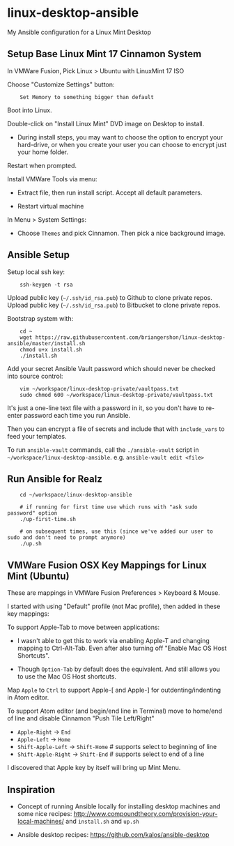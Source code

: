 # linux-desktop-ansible

My Ansible configuration for a Linux Mint Desktop

## Setup Base Linux Mint 17 Cinnamon System

In VMWare Fusion, Pick Linux > Ubuntu with LinuxMint 17 ISO

Choose "Customize Settings" button:

        Set Memory to something bigger than default

Boot into Linux.

Double-click on "Install Linux Mint" DVD image on Desktop to install.

* During install steps, you may want to choose the option to encrypt your hard-drive, or when you create your user you can choose to encrypt just your home folder.

Restart when prompted.

Install VMWare Tools via menu:

* Extract file, then run install script. Accept all default parameters.

* Restart virtual machine

In Menu > System Settings:

* Choose `Themes` and pick Cinnamon. Then pick a nice background image.

## Ansible Setup

Setup local ssh key:

        ssh-keygen -t rsa

Upload public key (`~/.ssh/id_rsa.pub`) to Github to clone private repos.
Upload public key (`~/.ssh/id_rsa.pub`) to Bitbucket to clone private repos.

Bootstrap system with:

        cd ~
        wget https://raw.githubusercontent.com/briangershon/linux-desktop-ansible/master/install.sh
        chmod u+x install.sh
        ./install.sh

Add your secret Ansible Vault password which should never be checked into source control:

        vim ~/workspace/linux-desktop-private/vaultpass.txt
        sudo chmod 600 ~/workspace/linux-desktop-private/vaultpass.txt

It's just a one-line text file with a password in it, so you don't have to re-enter password each time you run Ansible.

Then you can encrypt a file of secrets and include that with `include_vars` to feed your templates.

To run `ansible-vault` commands, call the `./ansible-vault` script in `~/workspace/linux-desktop-ansible`. e.g. `ansible-vault edit <file>`

## Run Ansible for Realz

        cd ~/workspace/linux-desktop-ansible

        # if running for first time use which runs with "ask sudo password" option
        ./up-first-time.sh

        # on subsequent times, use this (since we've added our user to sudo and don't need to prompt anymore)
        ./up.sh

## VMWare Fusion OSX Key Mappings for Linux Mint (Ubuntu)

These are mappings in VMWare Fusion Preferences > Keyboard & Mouse.

I started with using "Default" profile (not Mac profile), then added in these key mappings:

To support Apple-Tab to move between applications:

* I wasn't able to get this to work via enabling Apple-T and changing mapping to Ctrl-Alt-Tab. Even after also turning off "Enable Mac OS Host Shortcuts".

* Though `Option-Tab` by default does the equivalent. And still allows you to use the Mac OS Host shortcuts.

Map `Apple` to `Ctrl` to support Apple-[ and Apple-] for outdenting/indenting in Atom editor.

To support Atom editor (and begin/end line in Terminal) move to home/end of line and disable Cinnamon "Push Tile Left/Right"

* `Apple-Right` -> `End`
* `Apple-Left` -> `Home`
* `Shift-Apple-Left` -> `Shift-Home`    # supports select to beginning of line
* `Shift-Apple-Right` -> `Shift-End`    # supports select to end of a line

I discovered that Apple key by itself will bring up Mint Menu.

## Inspiration

* Concept of running Ansible locally for installing desktop machines and some nice recipes: <http://www.compoundtheory.com/provision-your-local-machines/> and `install.sh` and `up.sh`

* Ansible desktop recipes: <https://github.com/kalos/ansible-desktop>
